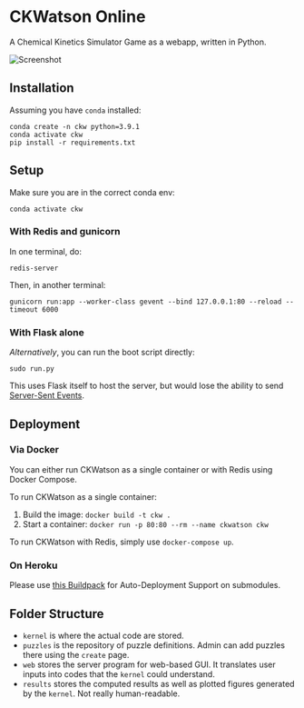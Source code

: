 CKWatson Online
===============

A Chemical Kinetics Simulator Game as a webapp, written in Python.

![Screenshot](http://i.imgur.com/UVizS1S.png)

## Installation

Assuming you have `conda` installed:

```shell
conda create -n ckw python=3.9.1
conda activate ckw
pip install -r requirements.txt
```

## Setup

Make sure you are in the correct conda env:

```shell
conda activate ckw
```

### With Redis and gunicorn

In one terminal, do:

```shell
redis-server
```

Then, in another terminal:

```shell
gunicorn run:app --worker-class gevent --bind 127.0.0.1:80 --reload --timeout 6000
```

### With Flask alone

_Alternatively_, you can run the boot script directly:

```shell
sudo run.py
```

This uses Flask itself to host the server, but would lose the ability to send [Server-Sent Events](https://github.com/singingwolfboy/flask-sse).

## Deployment

### Via Docker

You can either run CKWatson as a single container or with Redis using Docker Compose.

To run CKWatson as a single container:
1. Build the image: `docker build -t ckw .`
2. Start a container: `docker run -p 80:80 --rm --name ckwatson ckw`

To run CKWatson with Redis, simply use `docker-compose up`.


### On Heroku

Please use [this Buildpack](https://github.com/dmathieu/heroku-buildpack-submodules#installation) for Auto-Deployment Support on submodules.


## Folder Structure

- `kernel` is where the actual code are stored.
- `puzzles` is the repository of puzzle definitions. Admin can add puzzles there using the `create` page.
- `web` stores the server program for web-based GUI. It translates user inputs into codes that the `kernel` could understand.
- `results` stores the computed results as well as plotted figures generated by the `kernel`. Not really human-readable.
